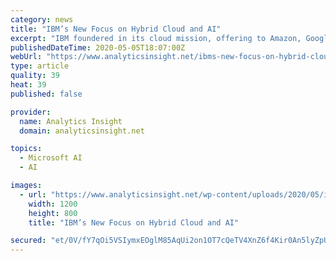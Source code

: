```yaml
---
category: news
title: "IBM’s New Focus on Hybrid Cloud and AI"
excerpt: "IBM foundered in its cloud mission, offering to Amazon, Google, and Microsoft ceaselessly in recent couple of years. IBM needs to win the architectural fight in the cloud front, as he sees a one of a kind unique window for IBM and Red Hat to build up Linux,"
publishedDateTime: 2020-05-05T18:07:00Z
webUrl: "https://www.analyticsinsight.net/ibms-new-focus-on-hybrid-cloud-and-ai/"
type: article
quality: 39
heat: 39
published: false

provider:
  name: Analytics Insight
  domain: analyticsinsight.net

topics:
  - Microsoft AI
  - AI

images:
  - url: "https://www.analyticsinsight.net/wp-content/uploads/2020/05/ibm-watson-iot-center-munich-3.jpg"
    width: 1200
    height: 800
    title: "IBM’s New Focus on Hybrid Cloud and AI"

secured: "et/0V/fY7qOi5VSIymxEOglM85AqUi2on1OT7cQeTV4XnZ6f4Kir0An5lyZpUXkcF1Li1Tk4inGdbbb2CUgSNWdG5oLFwxzRGly0y8APYyYyW6dN45t4PJZBN6T3G8EZc/X6CdBBw2qaI9raZ9nAv/Q72HUcZ437ONz/WGNi7jEMBinnwLD8C9GswrbjrNI1S678xMvrVR7ZImp5V0t19+yxogzmuZSqaYgCTd35B5VZrtwPs8qpzeJUevnKPrU6fv6M4Tsify1k/weTBX9PviJ1sMCHBNxcv8yvDFtuJAd5zShx/d3MJ9VW0UEWh6t7;9n+4lUJ+trX/EI/Y+SEX3A=="
---
```


